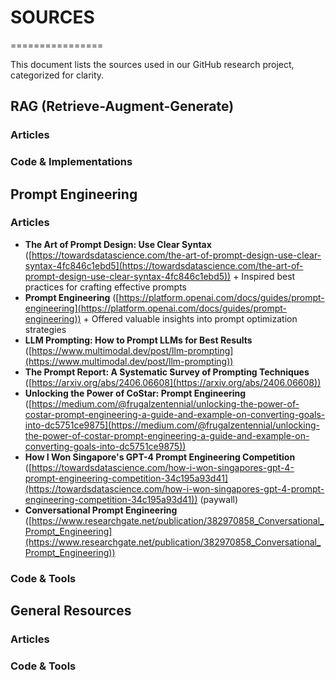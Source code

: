 # SOURCES
================

This document lists the sources used in our GitHub research project, categorized for clarity.

## RAG (Retrieve-Augment-Generate)

### **Articles**


### **Code & Implementations**



## Prompt Engineering

### **Articles**

* **The Art of Prompt Design: Use Clear Syntax** ([https://towardsdatascience.com/the-art-of-prompt-design-use-clear-syntax-4fc846c1ebd5](https://towardsdatascience.com/the-art-of-prompt-design-use-clear-syntax-4fc846c1ebd5))
        + Inspired best practices for crafting effective prompts
* **Prompt Engineering** ([https://platform.openai.com/docs/guides/prompt-engineering](https://platform.openai.com/docs/guides/prompt-engineering))
        + Offered valuable insights into prompt optimization strategies
* **LLM Prompting: How to Prompt LLMs for Best Results** ([https://www.multimodal.dev/post/llm-prompting](https://www.multimodal.dev/post/llm-prompting))
* **The Prompt Report: A Systematic Survey of Prompting Techniques** ([https://arxiv.org/abs/2406.06608](https://arxiv.org/abs/2406.06608))
* **Unlocking the Power of CoStar: Prompt Engineering** ([https://medium.com/@frugalzentennial/unlocking-the-power-of-costar-prompt-engineering-a-guide-and-example-on-converting-goals-into-dc5751ce9875](https://medium.com/@frugalzentennial/unlocking-the-power-of-costar-prompt-engineering-a-guide-and-example-on-converting-goals-into-dc5751ce9875))
* **How I Won Singapore's GPT-4 Prompt Engineering Competition** ([https://towardsdatascience.com/how-i-won-singapores-gpt-4-prompt-engineering-competition-34c195a93d41](https://towardsdatascience.com/how-i-won-singapores-gpt-4-prompt-engineering-competition-34c195a93d41)) (paywall)
* **Conversational Prompt Engineering** ([https://www.researchgate.net/publication/382970858_Conversational_Prompt_Engineering](https://www.researchgate.net/publication/382970858_Conversational_Prompt_Engineering))




### **Code & Tools**

## General Resources

### **Articles**


### **Code & Tools**

